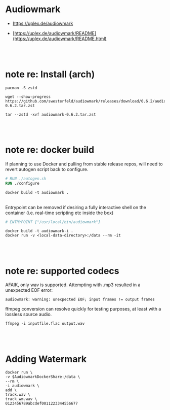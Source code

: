 # Audiowmark

- https://uplex.de/audiowmark

- [https://uplex.de/audiowmark/README](https://uplex.de/audiowmark/README.html)

<br>
<br>

# note re: Install (arch)

```shell
pacman -S zstd

wget --show-progress https://github.com/swesterfeld/audiowmark/releases/download/0.6.2/audiowmark-0.6.2.tar.zst

tar --zstd -xvf audiowmark-0.6.2.tar.zst
```

<br>
<br>

# note re: docker build

If planning to use Docker and pulling from stable release repos, will need to revert autogen script back to configure.

```dockerfile
# RUN ./autogen.sh
RUN ./configure
```

```shell
docker build -t audiowmark .
```

<br>
Entrypoint can be removed if desiring a fully interactive shell on the container (i.e. real-time scripting etc inside the box)

<br>

```dockerfile
# ENTRYPOINT ["/usr/local/bin/audiowmark"]
```

```shell
docker build -t audiowmark-i .
docker run -v <local-data-directory>:/data --rm -it
```



<br>
<br>

# note re: supported codecs

AFAIK, only wav is supported. Attempting with .mp3 resulted in a unexpected EOF error:

`audiowmark: warning: unexpected EOF; input frames != output frames`

ffmpeg conversion can resolve quickly for testing purposes, at least with a lossless source audio.

```
ffmpeg -i inputfile.flac output.wav
```

<br>
<br>

# Adding Watermark

```shell
docker run \
-v $AudiowmarkDockerShare:/data \
--rm \
-i audiowmark \
add \
track.wav \
track_wm.wav \
0123456789abcdef0011223344556677
```

